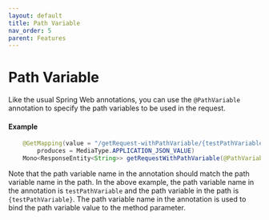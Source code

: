 ```yaml
---
layout: default
title: Path Variable
nav_order: 5
parent: Features
---
```


# Path Variable

Like the usual Spring Web annotations, you can use the `@PathVariable` annotation to specify the path variables to be used in the request.

#### Example

```java
    @GetMapping(value = "/getRequest-withPathVariable/{testPathVariable}",
        produces = MediaType.APPLICATION_JSON_VALUE)
    Mono<ResponseEntity<String>> getRequestWithPathVariable(@PathVariable("testPathVariable") String pathVariable);
```

Note that the path variable name in the annotation should match the path variable name in the path. In the above example, the path variable name in the annotation is `testPathVariable` and the path variable in the path is `{testPathVariable}`. The path variable name in the annotation is used to bind the path variable value to the method parameter.